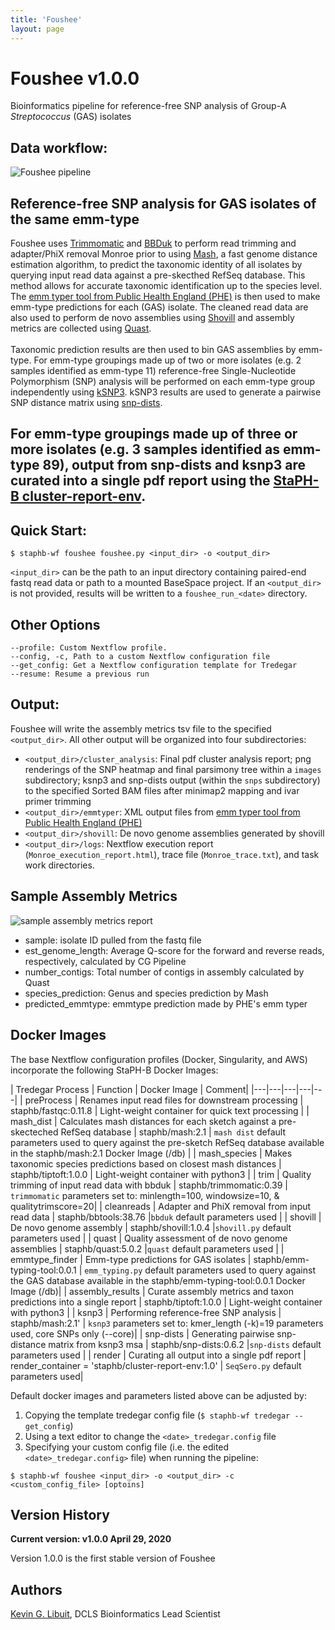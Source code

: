 ```yaml
---
title: 'Foushee'
layout: page
---
```


# Foushee v1.0.0
Bioinformatics pipeline for reference-free SNP analysis of Group-A *Streptococcus* (GAS) isolates

## Data workflow:
![Foushee pipeline](/staphb_toolkit/assets/workflows/foushee/Foushee_v1.0.png)

## Reference-free SNP analysis for GAS isolates of the same emm-type
Foushee uses [Trimmomatic](http://www.usadellab.org/cms/?page=trimmomatic) and [BBDuk](http://seqanswers.com/forums/showthread.php?t=42776) to perform read trimming and adapter/PhiX removal Monroe prior to using [Mash](http://genomebiology.biomedcentral.com/articles/10.1186/s13059-016-0997-x), a fast genome distance estimation algorithm, to predict the taxonomic identity of all isolates by querying input read data against a pre-skecthed RefSeq database. This method allows for accurate taxonomic identification up to the species level. The [emm typer tool from Public Health England (PHE)](https://github.com/phe-bioinformatics/emm-typing-tool) is then used to make emm-type predictions for each (GAS) isolate. The cleaned read data are also used to perform de novo assemblies using [Shovill](https://github.com/tseemann/shovill) and assembly metrics are collected using [Quast](https://github.com/ablab/quast). <br />
<br />
Taxonomic prediction results are then used to bin GAS assemblies by emm-type. For emm-type groupings made up of two or more isolates (e.g. 2 samples identified as emm-type 11) reference-free Single-Nucleotide Polymorphism (SNP) analysis will be performed on each emm-type group independently using [kSNP3](https://www.ncbi.nlm.nih.gov/pubmed/25913206).  kSNP3 results are used to generate a pairwise SNP distance matrix using [snp-dists](https://github.com/tseemann/snp-dists).

For emm-type groupings made up of three or more isolates (e.g. 3 samples identified as emm-type 89), output from snp-dists and ksnp3 are curated into a single pdf report using the [StaPH-B cluster-report-env](https://hub.docker.com/r/staphb/cluster-report-env).
---

## Quick Start:

````
$ staphb-wf foushee foushee.py <input_dir> -o <output_dir>
````

`<input_dir>` can be the path to an input directory containing paired-end fastq read data or path to a mounted BaseSpace project.
If an `<output_dir>` is not provided, results will be written to a `foushee_run_<date>` directory.


## Other Options
```
--profile: Custom Nextflow profile.
--config, -c, Path to a custom Nextflow configuration file
--get_config: Get a Nextflow configuration template for Tredegar
--resume: Resume a previous run
```
## Output:
Foushee will write the assembly metrics tsv file to the specified `<output_dir>`. All other output will be organized into four subdirectories:
- `<output_dir>/cluster_analysis`: Final pdf cluster analysis report; png renderings of the SNP heatmap and final parsimony tree within a `images` subdirectory; ksnp3 and snp-dists output (within the `snps` subdirectory)  to the specified Sorted BAM files after minimap2 mapping and ivar primer trimming
- `<output_dir>/emmtyper`: XML output files from [emm typer tool from Public Health England (PHE)](https://github.com/phe-bioinformatics/emm-typing-tool)
- `<output_dir>/shovill`: De novo genome assemblies generated by shovill
- `<output_dir>/logs`: Nextflow execution report (`Monroe_execution_report.html`), trace file (`Monroe_trace.txt`), and task work directories.


## Sample Assembly Metrics
![sample assembly metrics report](/staphb_toolkit/assets/workflows/foushee/assembly_metrics_sample.png)
- sample: isolate ID pulled from the fastq file
- est_genome_length: Average Q-score for the forward and reverse reads, respectively, calculated by CG Pipeline
- number_contigs: Total number of contigs in assembly calculated by Quast
- species_prediction: Genus and species prediction by Mash
- predicted_emmtype: emmtype prediction made by PHE's emm typer


## Docker Images
The base Nextflow configuration profiles (Docker, Singularity, and AWS) incorporate the following StaPH-B Docker Images:

| Tredegar Process   | Function  | Docker Image  | Comment|
|---|---|---|---|---|
| preProcess  | Renames input read files for downstream processing | staphb/fastqc:0.11.8  | Light-weight container for quick text processing  |
| mash_dist  | Calculates mash distances for each sketch against a pre-skecteched RefSeq database  | staphb/mash:2.1  | `mash dist` default parameters used to query against the pre-sketch RefSeq database available in the staphb/mash:2.1 Docker Image (/db) |
| mash_species  | Makes taxonomic species predictions based on closest mash distances | staphb/tiptoft:1.0.0  | Light-weight container with python3  |
| trim  | Quality trimming of input read data with bbduk  | staphb/trimmomatic:0.39  | `trimmomatic` parameters set to: minlength=100, windowsize=10, & qualitytrimscore=20|
| cleanreads  | Adapter and PhiX removal from input read data  | staphb/bbtools:38.76  |`bbduk` default parameters used |
| shovill | De novo genome assembly  | staphb/shovill:1.0.4  |`shovill.py` default parameters used |
| quast  | Quality assessment of de novo genome assemblies  | staphb/quast:5.0.2  |`quast` default parameters used |
| emmtype_finder  | Emm-type predictions for GAS isolates  | staphb/emm-typing-tool:0.0.1  | `emm_typing.py` default parameters used to query against the GAS database available in the staphb/emm-typing-tool:0.0.1 Docker Image (/db)|
| assembly_results | Curate assembly metrics and taxon predictions into a single report   |  staphb/tiptoft:1.0.0  | Light-weight container with python3  |
| ksnp3  | Performing reference-free SNP analysis  | staphb/mash:2.1'  | `ksnp3` parameters set to: kmer_length (-k)=19 parameters used, core SNPs only (--core)|
| snp-dists  | Generating pairwise snp-distance matrix from ksnp3 msa  | staphb/snp-dists:0.6.2  |`snp-dists` default parameters used |
| render  | Curating all output into a single pdf report | render_container = 'staphb/cluster-report-env:1.0'  | `SeqSero.py` default parameters used|


Default docker images and parameters listed above can be adjusted by:
1. Copying the template tredegar config file (`$ staphb-wf tredegar --get_config`)
2. Using a text editor to change the `<date>_tredegar.config` file
3. Specifying your custom config file (i.e. the edited `<date>_tredegar.config>` file) when running the pipeline:<br />

```
$ staphb-wf foushee <input_dir> -o <output_dir> -c <custom_config_file> [optoins]
```

## Version History

<b>Current version: v1.0.0 April 29, 2020</b>

Version 1.0.0 is the first stable version of Foushee

## Authors
[Kevin G. Libuit](https://github.com/kevinlibuit), DCLS Bioinformatics Lead Scientist <br />
